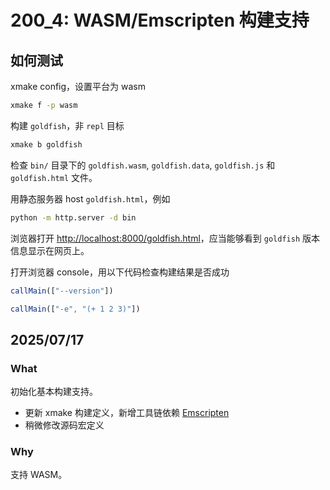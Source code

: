 # 200_4: WASM/Emscripten 构建支持

## 如何测试

xmake config，设置平台为 wasm

```sh
xmake f -p wasm
```

构建 `goldfish`，非 `repl` 目标
```sh
xmake b goldfish
```

检查 `bin/` 目录下的 `goldfish.wasm`, `goldfish.data`, `goldfish.js` 和 `goldfish.html` 文件。

用静态服务器 host `goldfish.html`，例如

```sh
python -m http.server -d bin
```

浏览器打开 [http://localhost:8000/goldfish.html](http://localhost:8000/goldfish.html)，应当能够看到 `goldfish` 版本信息显示在网页上。

打开浏览器 console，用以下代码检查构建结果是否成功

```javascript
callMain(["--version"])
```

```javascript
callMain(["-e", "(+ 1 2 3)"])
```

## 2025/07/17

### What

初始化基本构建支持。
- 更新 xmake 构建定义，新增工具链依赖 [Emscripten](https://github.com/emscripten-core/emscripten)
- 稍微修改源码宏定义


### Why

支持 WASM。

